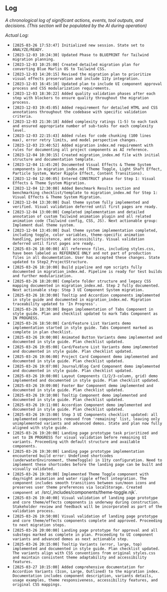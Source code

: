 ## Log

*A chronological log of significant actions, events, tool outputs, and decisions.*
*(This section will be populated by the AI during operation)*


*Actual Log:*
*   `[2025-03-26 17:53:47] Initialized new session. State set to ANALYZE/READY.`
*   `[2023-12-03 10:24:30] Updated Phase to BLUEPRINT for Tailwind migration planning.`
*   `[2023-12-03 10:25:00] Created detailed migration plan for converting Blue Marlin OS to Tailwind CSS.`
*   `[2023-12-03 14:20:15] Revised the migration plan to prioritize visual effects preservation and include 11ty integration.`
*   `[2023-12-03 16:45:10] Updated plan to include UI component approval process and CSS modularization requirements.`
*   `[2023-12-03 18:30:22] Added quality validation phases after each step with blockers to ensure quality throughout the migration process.`
*   `[2023-12-03 19:45:05] Added requirement for detailed HTML and CSS annotations throughout the codebase with specific validation criteria.`
*   `[2023-12-03 21:30:18] Added complexity ratings (1-5) to each task and ensured appropriate number of sub-tasks for each complexity level.`
*   `[2023-12-03 22:15:43] Added rules for code chunking (100 lines max), error retry limits, and model perspective changes.`
*   `[2023-12-03 23:40:52] Added migration index.md requirement with rules for documenting all project components as AI reference.`
*   `[2023-12-04 10:30:15] Created migration_index.md file with initial structure and documentation template.`
*   `[2023-12-04 11:45:20] Documented Visual Effects & Theme System components in migration_index.md (Theme Toggle, Light Shaft Effect, Particle System, Water Ripple Effect, Content Transitions).`
*   `[2023-12-04 12:00:05] Entered CONSTRUCT phase for Step 1: Visual Effects & Theme System Migration.`
*   `[2023-12-04 12:30:00] Added Benchmark Results section and benchmarking checklist/template to migration_index.md for Step 1: Visual Effects & Theme System Migration.`
*   `[2023-12-04 13:30:00] Dual theme system fully implemented and verified. Visual validation deferred until first pages are ready.`
*   `[2023-12-04 13:00:00] Completed implementation and detailed annotation of custom Tailwind animation plugin and all related animation code (Tailwind config, CSS, JS). Next actionable group: Implement dual theme system.`
*   `[2023-12-04 13:45:00] Dual theme system implementation completed, including toggle, color variables, theme-specific animation handling, persistence, and accessibility. Visual validation deferred until first pages are ready.`
*   `[2025-03-26 18:00:00] All reference files, including styles.css, have been labeled as REFERENCE ONLY and not part of production files in all documentation. User has accepted these changes. State updated to Step2_ProjectStructure.`
*   `[2025-03-26 18:10:00] Build pipeline and npm scripts fully documented in migration_index.md. Pipeline is ready for test builds and further modularization.`
*   `[2025-03-26 18:20:00] Complete folder structure and legacy CSS mapping documented in migration_index.md. Step 2 fully documented. Next actionable step: Step 3 UI Component System migration.`
*   `[2025-03-26 18:30:00] Tooltip and Accordion components implemented in style guide and documented in migration_index.md. Migration traceability updated to 'In Progress'.`
*   `[2025-03-26 18:30:00] Began implementation of Tabs Component in style guide. Plan and checklist updated to mark Tabs Component as IN PROGRESS.`
*   `[2025-03-26 18:50:00] Card/Feature List Variants demo implementation started in style guide. Tabs Component marked as complete in plan checklist.`
*   `[2025-03-26 19:00:00] Animated Button Variants demo implemented and documented in style guide. Plan checklist updated.`
*   `[2025-03-26 19:05:00] Card/Feature List Variants demo implemented and documented in style guide. Plan checklist updated.`
*   `[2025-03-26 19:06:00] Project Card Component demo implemented and documented in style guide. Plan checklist updated.`
*   `[2025-03-26 19:07:00] Journal/Blog Card Component demo implemented and documented in style guide. Plan checklist updated.`
*   `[2025-03-26 19:08:00] Layout Components (1/2/3-column, grid) demo implemented and documented in style guide. Plan checklist updated.`
*   `[2025-03-26 19:09:00] Footer Bar Component demo implemented and documented in style guide. Plan checklist updated.`
*   `[2025-03-26 19:10:00] Tooltip Component demo implemented and documented in style guide. Plan checklist updated.`
*   `[2025-03-26 19:11:00] Accordion Component demo implemented and documented in style guide. Plan checklist updated.`
*   `[2025-03-26 19:15:00] Step 3 UI Components checklist updated: all implemented components removed from 'remaining' list, leaving only unimplemented variants and advanced demos. State and plan now fully aligned with style guide.`
*   `[2025-03-26 19:20:00] Landing page prototype task prioritized and set to IN PROGRESS for visual validation before remaining UI variants. Proceeding with default structure and available components.`
*   `[2025-03-26 19:30:00] Landing page prototype implementation encountered build error: Undefined shortcodes (underwaterEnvironment, themeToggle) in 11ty configuration. Need to implement these shortcodes before the landing page can be built and visually validated.`
*   `[2025-03-26 19:30:00] Implemented Theme Toggle component with day/night animation and water ripple effect integration. The component includes smooth transitions between sun/moon icons and preserves user theme preferences via localStorage. Created component at `/src/_includes/components/theme-toggle.njk`.
*   `[2025-03-26 19:40:00] Visual validation of landing page prototype and core theme/effects components is underway during construction. Stakeholder review and feedback will be incorporated as part of the validation process.`
*   `[2025-03-26 19:50:00] Visual validation of landing page prototype and core theme/effects components complete and approved. Proceeding to next migration steps.`
*   `[2025-03-26 20:00:00] Landing page prototype for approval and all substeps marked as complete in plan. Proceeding to UI component variants and advanced demos as next actionable step.`
*   `[2025-03-26 20:15:00] Tooltip Variants (error, large, top) implemented and documented in style guide. Plan checklist updated. The variants align with CSS conventions from original styles.css and maintain consistent theme adaptability and accessibility features.`
*   `[2025-03-27 10:15:00] Added comprehensive documentation for Accordion Variants (Icon, Large, Outlined) to the migration index. Documentation includes component description, variants details, usage examples, theme responsiveness, accessibility features, and original CSS mappings.`
